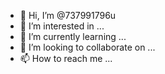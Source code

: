 - 👋 Hi, I’m @737991796u
- 👀 I’m interested in ...
- 🌱 I’m currently learning ...
- 💞️ I’m looking to collaborate on ...
- 📫 How to reach me ...

<!---
737991796u/737991796u is a ✨ special ✨ repository because its `README.md` (this file) appears on your GitHub profile.
You can click the Preview link to take a look at your changes.
--->
